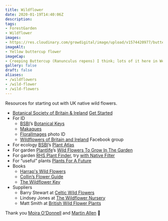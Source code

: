 ```yaml
---
title: Wildflower
date: 2020-01-19T14:40:06Z
description: 
tags: 
- ForestGarden
- Wildflower
images: 
- https://res.cloudinary.com/growdigital/image/upload/v1574420977/buttercup-16049982316.jpg
imageAlt:
- Yellow buttercup flower
imageCap:
- Creeping Buttercup (Ranunculus repens) I think; lots of it here in West Wales
gallery: false
draft: false
aliases:
- /wildflowers
- /wild-flower
- /wild-flowers
---
```


Resources for starting out with UK native wild flowers.

* [Botanical Society of Britain & Ireland](https://bsbi.org/about-bsbi) [Get Started](https://bsbi.org/get-involved)
* For ID
  * [BSBI](https://bsbi.org/)’s [Botanical Keys](http://www.botanicalkeys.co.uk/flora/)
  * [Makaques](http://www.makaques.com/index.html)
  * [FloralImages](http://www.floralimages.co.uk) photo ID
  * [Wildflowers of Britain and Ireland](https://www.facebook.com/groups/735961066428140/) Facebook group
* For ecology [BSBI](https://bsbi.org/)’s [Plant Atlas](https://www.brc.ac.uk/plantatlas/)
* For garden [Plantlife](https://www.plantlife.org.uk/uk)’s [Wild Flowers To Grow In The Garden](https://plantlife.love-wildflowers.org.uk/wildflower_garden/grow_in_the_garden/)
* For garden [RHS Plant Finder](https://www.rhs.org.uk/Plants/Search-Form), try [with Native Filter](https://www.rhs.org.uk/Plants/Search-Results?form-mode=true&context=l%3Den%26q%3D%2523all%26sl%3DplantForm%26r%3Df%252Fplant_native%252Ftrue)
* For “useful” plants [Plants For A Future](https://pfaf.org)
* Books
  * [Harrap's Wild Flowers](https://www.summerfieldbooks.com/showdetails.asp?id=3665)
  * [Collin’s Flower Guide](https://www.summerfieldbooks.com/showdetails.asp?id=2593)
  * [The Wildflower Key](https://www.summerfieldbooks.com/showdetails.asp?id=1578)
* Suppliers
  * Barry Stewart at [Celtic Wild Flowers](https://celticwildflowers.co.uk/)
  * Lindsey Jones at [The Wildflower Nursery](https://www.thewildflowernursery.co.uk/)
  * Matt Smith at [British Wild Flower Plants](https://www.wildflowers.uk)

Thank you [Moira O'Donnell](https://twitter.com/nervousbotanist) and [Martin Allen](https://twitter.com/botanicalmartin) 🙂
